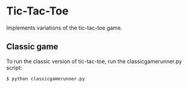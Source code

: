 # Tic-Tac-Toe
Implements variations of the tic-tac-toe game.

## Classic game
To run the classic version of tic-tac-toe, run the classicgamerunner.py script:
```bash
$ python classicgamerunner.py
```